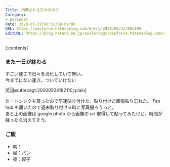 ```yaml
---
Title: 消費される日々の中で
Category:
- personal
Date: 2020-05-21T00:51:09+09:00
URL: https://asuforce.hatenablog.com/entry/2020/05/21/005109
EditURL: https://blog.hatena.ne.jp/asuforcegt/asuforce.hatenablog.com/atom/entry/26006613571133342
---
```


[:contents]

###  また一日が終わる

すごい速さで日々を消化していて怖い。  
今までにない速さ。ついていけない

[f:id:asuforcegt:20200524182110j:plain]

ヒートシンクを買ったので早速貼り付けた。貼り付けた画像貼り忘れた。 Fan hub も届いたので週末取り付ける時に写真撮ろうっと。  
あと上の画像は google photo から画像の url 取得して貼ってみたけど、時間が経ったら消えてそう。

### ご飯

- 朝：
- 昼：パン
- 夜：餃子
